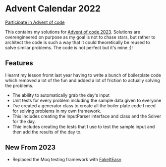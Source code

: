 # Advent Calendar 2022

[Participate in Advent of code](https://adventofcode.com)

This contains my solutions for [Advent of code 2023](https://adventofcode.com/2023). Solutions are overengineered on purpose as my goal is not to chase stars, but rather to architect the code is such a way that it could theoretically be reused to solve similar problems. The code is not perfect but it's mine ;)!

## Features
I learnt my lesson fromt last year having to write a bunch of boilerplate code which removed a lot of the fun and added a lot of friction to actually solving the problems.
- The ability to automatically grab the day's input
- Unit tests for every problem including the sample data given to everyone
- I've created a generator class to create all the boiler plate code I need for solving problems in my own framework.
- This includes creating the InputParser interface and class and the Solver for the day.
- Thie includes creating the tests that I use to test the sample input and then add the results of the day to.

## New From 2023
- Replaced the Moq testing framework with [FakeItEasy](https://fakeiteasy.github.io/)
